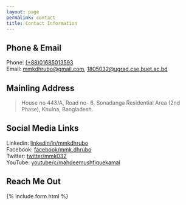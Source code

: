 ```yaml
---
layout: page
permalink: contact
title: Contact Information
---
```


## Phone & Email
Phone:  [(+88)01685013593](tel:+8801685013593)  
Email: [mmkdhrubo@gmail.com](mailto:mmkdhrubo@gmail.com), [1805032@ugrad.cse.buet.ac.bd](mailto:1805032@ugrad.cse.buet.ac.bd)

## Mainling Address  
> House no 443/A, Road no- 6, Sonadanga Residential Area (2nd Phase), Khulna, Bangladesh.

## Social Media Links
Linkedin: [linkedin/in/mmkdhrubo](https://www.linkedin.com/in/mmkdhrubo/) \
Facebook: [facebook/mmk.dhrubo](https://www.facebook.com/mmk.dhrubo/) \
Twitter: [twitter/mmk032](https://twitter.com/dhrubokamal07) \
YouTube: [youtube/c/mahdeemushfiquekamal](https://www.youtube.com/c/MahdeeMushfiqueKamal)

## Reach Me Out

{% include form.html %}